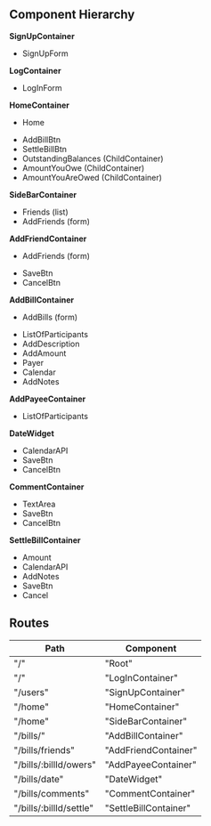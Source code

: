 ## Component Hierarchy

**SignUpContainer**
 - SignUpForm

**LogContainer**
  - LogInForm

**HomeContainer**
 - Home
  * AddBillBtn
  * SettleBillBtn
  * OutstandingBalances (ChildContainer)
  * AmountYouOwe (ChildContainer)
  * AmountYouAreOwed (ChildContainer)

**SideBarContainer**
  * Friends (list)  
  * AddFriends (form)  

**AddFriendContainer**
 - AddFriends (form)
  * SaveBtn
  * CancelBtn

**AddBillContainer**
 - AddBills (form)
  * ListOfParticipants
  * AddDescription
  * AddAmount
  * Payer
  * Calendar
  * AddNotes

**AddPayeeContainer**
 - ListOfParticipants

**DateWidget**
 - CalendarAPI
 - SaveBtn
 - CancelBtn

**CommentContainer**
- TextArea
- SaveBtn
- CancelBtn

**SettleBillContainer**
 - Amount
 - CalendarAPI
 - AddNotes
 - SaveBtn
 - Cancel


## Routes

|Path   | Component   |
|-------|-------------|
| "/" | "Root" |
| "/" | "LogInContainer" |
| "/users" | "SignUpContainer" |
| "/home" | "HomeContainer" |
| "/home" | "SideBarContainer" |
| "/bills/" | "AddBillContainer" |
| "/bills/friends" | "AddFriendContainer" |
| "/bills/:billId/owers" | "AddPayeeContainer" |
| "/bills/date" | "DateWidget" |
| "/bills/comments" | "CommentContainer" |
| "/bills/:billId/settle" | "SettleBillContainer" |
